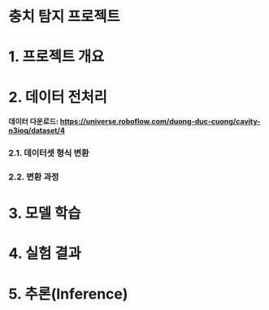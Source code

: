 <h1> 충치 탐지 프로젝트</h1> 

# 1. 프로젝트 개요



# 2. 데이터 전처리 

#### 데이터 다운로드: https://universe.roboflow.com/duong-duc-cuong/cavity-n3ioq/dataset/4

### 2.1. 데이터셋 형식 변환

### 2.2. 변환 과정

# 3. 모델 학습

# 4. 실험 결과


# 5. 추론(Inference)


